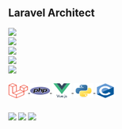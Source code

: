 ## Laravel Architect

<div>
  <a href="https://github.com/aluisio-pires">
  <img height="180em" src="https://github-readme-stats.vercel.app/api?username=aluisio-pires&show_icons=true&theme=dark&include_all_commits=true&count_private=true"/>
</div>

<div>
  <a href="https://github.com/aluisio-pires">
  <img src="https://activity-graph.herokuapp.com/graph?username=aluisio-pires&theme=react-dark&bg_color=0d1117&color=ff0000&line=ff0000&point=ffffff&area=true&hide_border=true"/>
</div>

<div>
  <a href="https://github.com/aluisio-pires">
  <img height="180em" src="https://github-readme-streak-stats.herokuapp.com/?user=aluisio-pires&theme=black-ice&hide_border=true&stroke=0000&background=060A0CD0"/>
</div>

<div>
  <a href="https://github.com/aluisio-pires">
  <img src="https://github-profile-trophy.vercel.app/?username=aluisio-pires&theme=darkhub&column=7&margin-w=15&margin-h=15"/>
</div>

<div>
  <a href="https://github.com/aluisio-pires">
  <img height="180em" src="https://github-readme-stats.vercel.app/api?username=aluisio-pires&show_icons=true&theme=algolia&include_all_commits=true&count_private=true"/>
</div>


<div style="display: inline_block"><br>
  <img align="center" alt="Aluisio-Laravel" height="30" width="40" src="https://raw.githubusercontent.com/devicons/devicon/master/icons/laravel/laravel-original.svg">
  <img align="center" alt="Aluisio-PHP" height="30" width="40" src="https://raw.githubusercontent.com/devicons/devicon/master/icons/php/php-original.svg">
  <img align="center" alt="Aluisio-Vue" height="30" width="40" src="https://raw.githubusercontent.com/devicons/devicon/master/icons/vuejs/vuejs-original-wordmark.svg">
  <img align="center" alt="Aluisio-Python" height="30" width="40" src="https://raw.githubusercontent.com/devicons/devicon/master/icons/python/python-original.svg">
  <img align="center" alt="Aluisio-C" height="30" width="40" src="https://raw.githubusercontent.com/devicons/devicon/master/icons/c/c-original.svg">
</div>
  
  ##
 
<div>
  <a href="https://linkedin.com/in/aluisio-pires" target="_blank"><img src="https://img.shields.io/badge/-AluisioPires-blue?style=flat-square&logo=Linkedin&logoColor=white" height="30"/></a>
  <a href="https://twitter.com/intent/follow?screen_name=aluisiopires_" target="_blank"><img src="https://img.shields.io/twitter/follow/aluisiopires_?style=social" height="30"/></a>
  <a href="https://instagram.com/aluisiopires_" target="_blank"><img src="https://img.shields.io/badge/-Instagram-%23E4405F?style=for-the-badge&logo=instagram&logoColor=white" target="_blank" height="30"></a>
</div>
